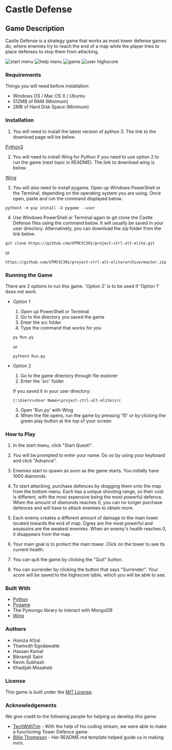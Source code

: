 # Castle Defense

## Game Description

Castle Defense is a strategy game that works as most tower defense games do,
where enemies try to reach the end of a map while the player tries to place defenses to stop them from attacking.

![start menu](https://user-images.githubusercontent.com/47669299/78315880-4089b980-752c-11ea-8075-9fde0da29656.png)
![help menu](https://user-images.githubusercontent.com/47669299/78316018-9cecd900-752c-11ea-90b7-6bcb339e75a9.png)
![game](https://user-images.githubusercontent.com/47669299/78320963-c57ad000-7538-11ea-9f89-7dc9e109cea3.png)
![user highscore](https://user-images.githubusercontent.com/47669299/78316072-b68e2080-752c-11ea-96a4-3b05f377a171.png)

### Requirements

Things you will need before installation:
* Windows OS / Mac OS X / Ubuntu
* 512MB of RAM (Minimum)
* 2MB of Hard Disk Space (Minimum)

### Installation
1) You will need to install the latest version of python 3. The link to the
download page will be below.

[Python3](https://www.python.org/downloads/)


2) You will need to install Wing for Python if you need to use 
option 2 to run the game (next topic in README). The link to download 
wing is below.

[Wing](https://wingware.com/downloads/wing-personal)


3) You will also need to install pygame. Open up Windows PowerShell or the Terminal,
depending on the operating system you are using. Once open, paste and run the command
displayed below.

```
python3 -m pip install -U pygame --user
```

4) Use Windows PowerShell or Terminal again to git clone the Castle Defense files using
the command below. It will usually be saved in your user directory. Alternatively, 
you can download the zip folder from the link below.

```
git clone https://github.com/UTMCSC301/project-ctrl-alt-elite.git
```
or
```
https://github.com/UTMCSC301/project-ctrl-alt-elite/archive/master.zip
```

### Running the Game

There are 2 options to run this game. 'Option 2' is to be used if 
'Option 1' does not work.

* Option 1 
    1) Open up PowerShell or Terminal
    2) Go to the directory you saved the game
    3) Enter the src folder
    4) Type the command that works for you
  
    ```
    py Run.py
    ```
   or
    ```
    python3 Run.py
    ```
 * Option 2
    1) Go to the game directory through file explorer
    2) Enter the 'src' folder
    
    If you saved it in your user directory:
    ```
    C:\Users\<User Name>\project-ctrl-alt-elite\src
    ```
    
    3) Open 'Run.py' with Wing
    4) When the file opens, run the game by pressing 'f5' or
        by clicking the green play button at the top of your
        screen

### How to Play

1) In the start menu, click "Start Quest!".

2) You will be prompted to enter your name. Do so by using your keyboard and click "Advance".

3) Enemies start to spawn as soon as the game starts. You initially have 1000 diamonds.

4) To start attacking, purchase defences by dragging them onto the map from the bottom menu. Each has a unique shooting range, so their 
cost is different, with the most expensive being the most powerful defence. When the amount of diamonds reaches 0, you can no longer
purchase defences and will have to attack enemies to obtain more.

5) Each enemy creates a different amount of damage to the main tower located towards the end of map. Ogres are the most powerful
and assassins are the weakest enemies. When an enemy's health reaches 0, it disappears from the map.

6) Your main goal is to protect the main tower. Click on the tower to see its current health.

7) You can quit the game by clicking the "Quit" button.

8) You can surrender by clicking the button that says "Surrender". Your score will be saved to the highscore table, which you will be 
able to see.

### Built With

* [Python](https://www.python.org/downloads/)
* [Pygame](https://www.pygame.org/wiki/GettingStarted)
* The Pymongo library to interact with MongoDB
* [Wing](https://wingware.com/downloads/wing-personal)

### Authors

* Humza Afzal
* Thamodh Egodawatte
* Hassan Kamal
* Bikramjit Saini
* Kevin Subhash
* Khadijah Mosaheb

### License

This game is built under the [MIT License](https://tasdikrahman.mit-license.org/).

### Acknowledgements

We give credit to the following people for helping us develop this game:

* [TechWithTim](https://www.youtube.com/watch?v=iLHAKXQBOoA&t=16357s) - With the help of his coding stream, we were able to make a functioning Tower Defence game.
* [Billie Thompson](https://gist.github.com/PurpleBooth/109311bb0361f32d87a2) - Her README.md template helped guide us in making ours.
